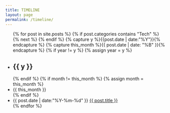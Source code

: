 ```yaml
---
title: TIMELINE
layout: page
permalink: /timeline/
---
```


<ul class="listing">
{% for post in site.posts %}
  {% if post.categories contains "Tech" %}
  {% next %}
  {% endif %}
  {% capture y %}{{post.date | date:"%Y"}}{% endcapture %}
  {% capture this_month %}{{ post.date | date: "%B" }}{% endcapture %}
  {% if year != y %}
    {% assign year = y %}
    <li class="listing-seperator"><h2>{{ y }}</h2></li>
  {% endif %}
  {% if month != this_month %}
    {% assign month = this_month %}
    <li class="month-seperator">{{ this_month }}</li>
  {% endif %}
  <li class="listing-item">
    <time datetime="{{ post.date | date:"%Y-%m-%d" }}">{{ post.date | date:"%Y-%m-%d" }}</time>
    <a href="{{ site.url }}{{ post.url }}" title="{{ post.title }}">{{ post.title }}</a>
  </li>
{% endfor %}
</ul>

